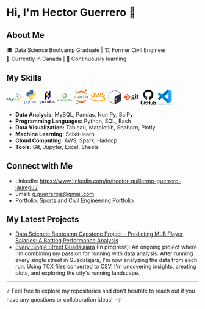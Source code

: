 # Hi, I'm Hector Guerrero 👋

## About Me
🎓 Data Science Bootcamp Graduate | 🏗️ Former Civil Engineer  
📍 Currently in Canada | 🌱 Continuously learning 

## My Skills
<img src="https://github.com/devicons/devicon/blob/master/icons/mysql/mysql-original-wordmark.svg" alt="MySQL" width="40" height="40" />  <img src="https://github.com/devicons/devicon/blob/master/icons/python/python-original-wordmark.svg" alt="Python" width="40" height="40" /> <img src="https://github.com/devicons/devicon/blob/master/icons/pandas/pandas-original-wordmark.svg" alt="Pandas" width="40" height="40" /> <img src="https://github.com/devicons/devicon/blob/master/icons/anaconda/anaconda-original-wordmark.svg" alt="Anaconda" width="40" height="40" /> <img src="https://github.com/devicons/devicon/blob/master/icons/jupyter/jupyter-original-wordmark.svg" alt="Jupyter" width="40" height="40" /> <img src="https://github.com/devicons/devicon/blob/master/icons/amazonwebservices/amazonwebservices-plain-wordmark.svg" alt="AWS" width="40" height="40" /> <img src="https://github.com/devicons/devicon/blob/master/icons/bash/bash-original.svg" alt="Bash" width="40" height="40" /> <img src="https://github.com/devicons/devicon/blob/master/icons/git/git-original-wordmark.svg" alt="git" width="40" height="40" /> <img src="https://github.com/devicons/devicon/blob/master/icons/github/github-original-wordmark.svg" alt="GitHub" width="40" height="40" /> <img src="https://github.com/devicons/devicon/blob/master/icons/vscode/vscode-original-wordmark.svg" alt="VSCode" width="40" height="40" />

- **Data Analysis:** MySQL, Pandas, NumPy, SciPy
- **Programming Languages:** Python, SQL, Bash
- **Data Visualization:** Tableau, Matplotlib, Seaborn, Plotly
- **Machine Learning:** Scikit-learn
- **Cloud Computing:** AWS, Spark, Hadoop
- **Tools:** Git, Jupyter, Excel, Sheets

## Connect with Me
- LinkedIn: https://www.linkedin.com/in/hector-guillermo-guerrero-jauregui/
- Email: g.guerreroja@gmail.com
- Portfolio: [Sports and Civil Engineering Portfolio](https://gguerreroja.myportfolio.com/)

## My Latest Projects
- [Data Sciencie Bootcamp Capstone Project - Predicting MLB Player Salaries: A Batting Performance Analysis](https://github.com/MemoGJ/Hector_G_Capstone#predicting-mlb-player-salaries-a-batting-performance-analysis)
- [Every Single Street Guadalajara](Link-to-Project-Repository) (In progress): An ongoing project where I'm combining my passion for running with data analysis. After running every single street in Guadalajara, I'm now analyzing the data from each run. Using TCX files converted to CSV, I'm uncovering insights, creating plots, and exploring the city's running landscape.



---

⭐️ Feel free to explore my repositories and don't hesitate to reach out if you have any questions or collaboration ideas!
-->
